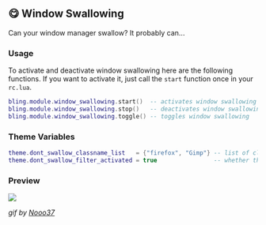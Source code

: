 ## 😋 Window Swallowing <!-- {docsify-ignore} -->

Can your window manager swallow? It probably can...

### Usage

To activate and deactivate window swallowing here are the following functions. If you want to activate it, just call the `start` function once in your `rc.lua`.
```lua
bling.module.window_swallowing.start()  -- activates window swallowing
bling.module.window_swallowing.stop()   -- deactivates window swallowing
bling.module.window_swallowing.toggle() -- toggles window swallowing
```

### Theme Variables
```lua
theme.dont_swallow_classname_list   = {"firefox", "Gimp"} -- list of class names that should not be swallowed
theme.dont_swallow_filter_activated = true                -- whether the filter above should be active
```

### Preview

![](https://media.discordapp.net/attachments/635625813143978012/769180910683684864/20-10-23-14-40-32.gif)

*gif by [Nooo37](https://github.com/Nooo37)*
